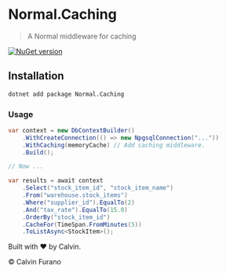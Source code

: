 # Normal.Caching

> A Normal middleware for caching

[![NuGet version](https://img.shields.io/nuget/vpre/Normal.Caching.svg)](https://www.nuget.org/packages/Normal.Caching)

## Installation

```bash
dotnet add package Normal.Caching
```

### Usage

```csharp
var context = new DbContextBuilder()
    .WithCreateConnection(() => new NpgsqlConnection("..."))
    .WithCaching(memoryCache) // Add caching middleware.
    .Build();

// Now ...

var results = await context
    .Select("stock_item_id", "stock_item_name")
    .From("warehouse.stock_items")
    .Where("supplier_id").EqualTo(2)
    .And("tax_rate").EqualTo(15.0)
    .OrderBy("stock_item_id")
    .CacheFor(TimeSpan.FromMinutes(5))
    .ToListAsync<StockItem>();

```

Built with &hearts; by Calvin.

&copy; Calvin Furano